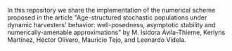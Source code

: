 In this repository we share the implementation of the numerical scheme proposed in the article "Age-structured stochastic populations under dynamic  harvesters' behavior: well-posedness, asymptotic stability and numerically-amenable approximations" by M. Isidora Ávila-Thieme, Kerlyns Martínez, Héctor Olivero, Mauricio Tejo, and Leonardo Videla.
